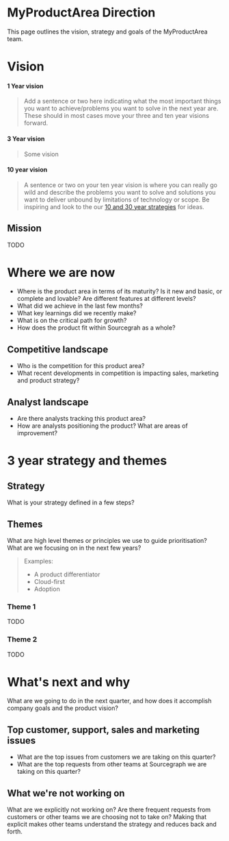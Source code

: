 # MyProductArea Direction

This page outlines the vision, strategy and goals of the MyProductArea team.

# Vision

#### 1 Year vision

> Add a sentence or two here indicating what the most important things you want to achieve/problems you want to solve in the next year are. These should in most cases move your three and ten year visions forward.

#### 3 Year vision

> Some vision

#### 10 year vision

> A sentence or two on your ten year vision is where you can really go wild and describe the problems you want to solve and solutions you want to deliver unbound by limitations of technology or scope. Be inspiring and look to the our [10 and 30 year strategies](../../company/strategy#sourcegraph-strategy) for ideas.

## Mission

TODO

# Where we are now

- Where is the product area in terms of its maturity? Is it new and basic, or complete and lovable? Are different features at different levels?
- What did we achieve in the last few months?
- What key learnings did we recently make?
- What is on the critical path for growth?
- How does the product fit within Sourcegrah as a whole?

## Competitive landscape

- Who is the competition for this product area?
- What recent developments in competition is impacting sales, marketing and product strategy?

## Analyst landscape

- Are there analysts tracking this product area?
- How are analysts positioning the product? What are areas of improvement?

# 3 year strategy and themes

## Strategy

What is your strategy defined in a few steps?

## Themes

What are high level themes or principles we use to guide prioritisation? What are we focusing on in the next few years?

> Examples:
> - A product differentiator
> - Cloud-first
> - Adoption

### Theme 1

TODO

### Theme 2

TODO

# What's next and why

What are we going to do in the next quarter, and how does it accomplish company goals and the product vision?

## Top customer, support, sales and marketing issues

- What are the top issues from customers we are taking on this quarter?
- What are the top requests from other teams at Sourcegraph we are taking on this quarter?

## What we're not working on

What are we explicitly not working on? Are there frequent requests from customers or other teams we are choosing not to take on? Making that explicit makes other teams understand the strategy and reduces back and forth.
